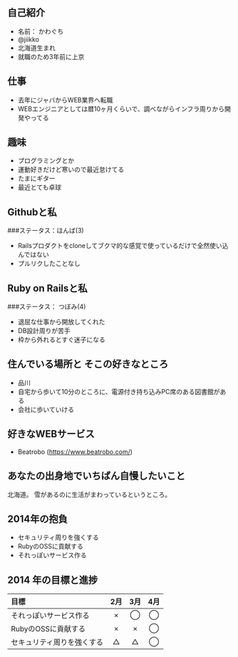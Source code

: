 ## 自己紹介
* 名前： かわぐち
* @jiikko
* 北海道生まれ
* 就職のため3年前に上京

## 仕事
* 去年にジャバからWEB業界へ転職
* WEBエンジニアとしては暦10ヶ月くらいで、調べながらインフラ周りから開発やってる

## 趣味
* プログラミングとか
* 運動好きだけど寒いので最近怠けてる
* たまにギター
* 最近とても卓球

## Githubと私
###ステータス：ほんば(3)
* Railsプロダクトをcloneしてブクマ的な感覚で使っているだけで全然使い込んではない
* プルリクしたことなし

## Ruby on Railsと私
###ステータス： つぼみ(4)
* 退屈な仕事から開放してくれた
* DB設計周りが苦手
* 枠から外れるとすぐ迷子になる

## 住んでいる場所と そこの好きなところ
* 品川
* 自宅から歩いて10分のところに、電源付き持ち込みPC席のある図書館がある
* 会社に歩いていける

## 好きなWEBサービス
* Beatrobo (https://www.beatrobo.com/)

## あなたの出身地でいちばん自慢したいこと
北海道。
雪があるのに生活がまわっているというところ。

## 2014年の抱負
* セキュリティ周りを強くする
* RubyのOSSに貢献する
* それっぽいサービス作る

## 2014 年の目標と進捗
|            目標           | 2月 | 3月 | 4月 |
|:-------------------------|:---:|:---:|:---:|
|それっぽいサービス作る |  × |  ◯  | ◯ |
|RubyのOSSに貢献する |  ×  |  ×  | ◯ |
|セキュリティ周りを強くする   |  △  |  △| ◯ |
